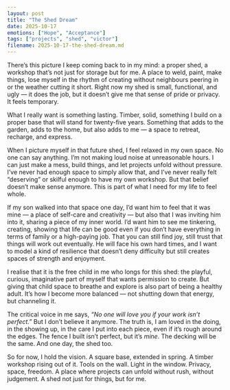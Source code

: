 ```yaml
---
layout: post
title: "The Shed Dream"
date: 2025-10-17
emotions: ["Hope", "Acceptance"]
tags: ["projects", "shed", "victor"]
filename: 2025-10-17-the-shed-dream.md
---
```


There’s this picture I keep coming back to in my mind: a proper shed, a workshop that’s not just for storage but for me. A place to weld, paint, make things, lose myself in the rhythm of creating without neighbours peering in or the weather cutting it short. Right now my shed is small, functional, and ugly — it does the job, but it doesn’t give me that sense of pride or privacy. It feels temporary.  

What I really want is something lasting. Timber, solid, something I build on a proper base that will stand for twenty-five years. Something that adds to the garden, adds to the home, but also adds to me — a space to retreat, recharge, and express.  

When I picture myself in that future shed, I feel relaxed in my own space. No one can say anything. I’m not making loud noise at unreasonable hours. I can just make a mess, build things, and let projects unfold without pressure. I’ve never had enough space to simply allow that, and I’ve never really felt “deserving” or skilful enough to have my own workshop. But that belief doesn’t make sense anymore. This is part of what I need for my life to feel whole.  

If my son walked into that space one day, I’d want him to feel that it was mine — a place of self-care and creativity — but also that I was inviting him into it, sharing a piece of my inner world. I’d want him to see me tinkering, creating, showing that life can be good even if you don’t have everything in terms of family or a high-paying job. That you can still find joy, still trust that things will work out eventually. He will face his own hard times, and I want to model a kind of resilience that doesn’t deny difficulty but still creates spaces of strength and enjoyment.  

I realise that it is the free child in me who longs for this shed: the playful, curious, imaginative part of myself that wants permission to create. But giving that child space to breathe and explore is also part of being a healthy adult. It’s how I become more balanced — not shutting down that energy, but channeling it.  

The critical voice in me says, *“No one will love you if your work isn’t perfect.”* But I don’t believe it anymore. The truth is, I am loved in the doing, in the showing up, in the care I put into each piece, even if it’s rough around the edges. The fence I built isn’t perfect, but it’s *mine*. The decking will be the same. And one day, the shed too.  

So for now, I hold the vision. A square base, extended in spring. A timber workshop rising out of it. Tools on the wall. Light in the window. Privacy, space, freedom. A place where projects can unfold without rush, without judgement. A shed not just for things, but for me.  
